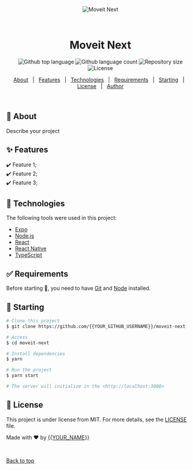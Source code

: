 <div align="center" id="top"> 
  <img src="./.github/app.gif" alt="Moveit Next" />

  &#xa0;

  <!-- <a href="https://moveitnext.netlify.app">Demo</a> -->
</div>

<h1 align="center">Moveit Next</h1>

<p align="center">
  <img alt="Github top language" src="https://img.shields.io/github/languages/top/{{YOUR_GITHUB_USERNAME}}/moveit-next?color=56BEB8">

  <img alt="Github language count" src="https://img.shields.io/github/languages/count/{{YOUR_GITHUB_USERNAME}}/moveit-next?color=56BEB8">

  <img alt="Repository size" src="https://img.shields.io/github/repo-size/{{YOUR_GITHUB_USERNAME}}/moveit-next?color=56BEB8">

  <img alt="License" src="https://img.shields.io/github/license/{{YOUR_GITHUB_USERNAME}}/moveit-next?color=56BEB8">

  <!-- <img alt="Github issues" src="https://img.shields.io/github/issues/{{YOUR_GITHUB_USERNAME}}/moveit-next?color=56BEB8" /> -->

  <!-- <img alt="Github forks" src="https://img.shields.io/github/forks/{{YOUR_GITHUB_USERNAME}}/moveit-next?color=56BEB8" /> -->

  <!-- <img alt="Github stars" src="https://img.shields.io/github/stars/{{YOUR_GITHUB_USERNAME}}/moveit-next?color=56BEB8" /> -->
</p>

<!-- Status -->

<!-- <h4 align="center"> 
	🚧  Moveit Next 🚀 Under construction...  🚧
</h4> 

<hr> -->

<p align="center">
  <a href="#dart-about">About</a> &#xa0; | &#xa0; 
  <a href="#sparkles-features">Features</a> &#xa0; | &#xa0;
  <a href="#rocket-technologies">Technologies</a> &#xa0; | &#xa0;
  <a href="#white_check_mark-requirements">Requirements</a> &#xa0; | &#xa0;
  <a href="#checkered_flag-starting">Starting</a> &#xa0; | &#xa0;
  <a href="#memo-license">License</a> &#xa0; | &#xa0;
  <a href="https://github.com/{{YOUR_GITHUB_USERNAME}}" target="_blank">Author</a>
</p>

<br>

## :dart: About ##

Describe your project

## :sparkles: Features ##

:heavy_check_mark: Feature 1;\
:heavy_check_mark: Feature 2;\
:heavy_check_mark: Feature 3;

## :rocket: Technologies ##

The following tools were used in this project:

- [Expo](https://expo.io/)
- [Node.js](https://nodejs.org/en/)
- [React](https://pt-br.reactjs.org/)
- [React Native](https://reactnative.dev/)
- [TypeScript](https://www.typescriptlang.org/)

## :white_check_mark: Requirements ##

Before starting :checkered_flag:, you need to have [Git](https://git-scm.com) and [Node](https://nodejs.org/en/) installed.

## :checkered_flag: Starting ##

```bash
# Clone this project
$ git clone https://github.com/{{YOUR_GITHUB_USERNAME}}/moveit-next

# Access
$ cd moveit-next

# Install dependencies
$ yarn

# Run the project
$ yarn start

# The server will initialize in the <http://localhost:3000>
```

## :memo: License ##

This project is under license from MIT. For more details, see the [LICENSE](LICENSE.md) file.


Made with :heart: by <a href="https://github.com/{{YOUR_GITHUB_USERNAME}}" target="_blank">{{YOUR_NAME}}</a>

&#xa0;

<a href="#top">Back to top</a>
